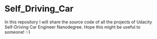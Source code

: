 # Self_Driving_Car
In this repository I will share the source code of all the projects of Udacity Self-Driving Car Engineer Nanodegree.  Hope this might be useful to someone! :-)
